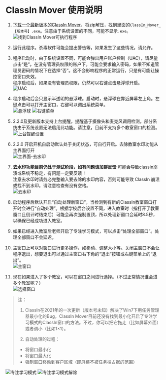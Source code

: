 # ClassIn Mover 使用说明

1. [下载一个最新版本的ClassIn Mover](https://classin-mover.pages.dev/)，将zip解压，找到里面的`ClassIn_Mover_【版本号】.exe`。注意由于系统设置的不同，可能不显示`.exe`。<br>
![找到ClassIn Mover可执行程序](img/5.jpg)

2. 运行此程序。杀毒软件可能会提出警告等，如果发生了这些情况，请允许。

3. 程序启动时，由于系统设置不同，可能会弹出用户账户控制（UAC），请尽量点击“是”。在没有管理员权限的账户下，可能会要求输入密码，如果不知道管理员密码的情况下在选择“否”。这不会影响程序的正常运行，只是有可能让操控窗口失效。<br>程序启动后，如果没有管理员权限，仍然可以右键点击悬浮球开启。<br>
![UAC](img/6.jpg)

4. 程序启动后会只显示半透明的悬浮球。启动时，悬浮球在靠近屏幕左上角。左键点击可以打开主窗口，右键可以调出系统菜单。<br>
![悬浮球](img/2.jpg) ![右键菜单](img/3.jpg)
5. 2.2.0及更新版本支持上台提醒，提醒基于摄像头和麦克风调用检测，部分系统由于系统设置无法启用此功能。请注意，目前不支持多个教室窗口的检测。<br>
![上台提醒设置](img/9.jpg) 

6. 2.2.0 开启开机自启动默认处于关闭状态，可自行开启。去除教室水印功能从主界面打开<br>
![主界面-去水印](img/10.jpg)

7. **去水印功能目前仍处于测试阶段，如有问题请加群反馈** 可能会导致classin崩溃或系统不稳定，有问题一定要反馈！<br>注意去水印时请务必完整输入要去除的水印内容，否则可能导致 ClassIn 崩溃或找不到水印。请注意检查有没有空格。<br>
![去水印](img/11.jpg) 

8. 启动程序后默认开启“自动处理新窗口”，当检测到有新的ClassIn教室窗口打开时会进行“自动处理”。根据学校后台设置不同，进入教室时（指打开了教室窗口且倒计时结束后）可能会再次强制置顶，所以处理新窗口会延时8.5秒，以确保已经成功进入教室。

9. 如果已经进入教室后老师开启了专注学习模式，可以点击“处理全部窗口”。处理全部窗口不会延迟。

10. 主窗口上可以对窗口进行更多操作，如移动、调整大小等。关闭主窗口不会让程序退出，想要退出可以通过主窗口右下角的“退出”按钮或右键菜单上的“退出”。<br>
![主窗口](img/8.jpg)

11. 现在如果进入了多个教室，可以在窗口之间进行选择。（不过正常情况谁会进多个教室呢？）<br>
![选择窗口](img/7.jpg)

> 注：
>
> 1. ClassIn在2021年的一次更新（版本号未知）解决了Win7下用任务管理器最小化的Bug。ClassIn Mover目前还没有找到最小化开启了专注学习模式的ClassIn窗口的方法。不过，你可以把它拖走（比如屏幕外面）或者调小（比如1×1）。
>
> 2. 自动处理的过程：
> - 将窗口最小化
> - 将窗口最大化
> - 强制窗口移动到客户区域（即屏幕不被任务栏占据的范围）

![专注学习模式](img/1.jpg)
![专注学习模式解除](img/4.jpg)